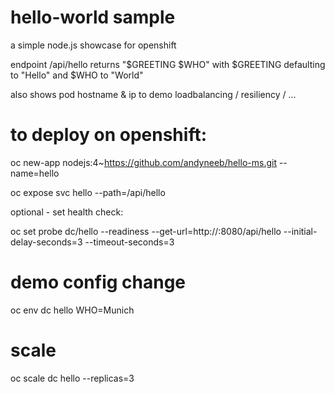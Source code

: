 # hello-world sample

a simple node.js showcase for openshift

endpoint /api/hello returns "$GREETING $WHO" with $GREETING defaulting to "Hello" and $WHO to "World" 

also shows pod hostname & ip to demo loadbalancing / resiliency / ...

# to deploy on openshift:
oc new-app nodejs:4~https://github.com/andyneeb/hello-ms.git --name=hello

oc expose svc hello --path=/api/hello

optional - set health check:

oc set probe dc/hello --readiness --get-url=http://:8080/api/hello --initial-delay-seconds=3 --timeout-seconds=3

# demo config change
oc env dc hello WHO=Munich

# scale
oc scale dc hello --replicas=3



